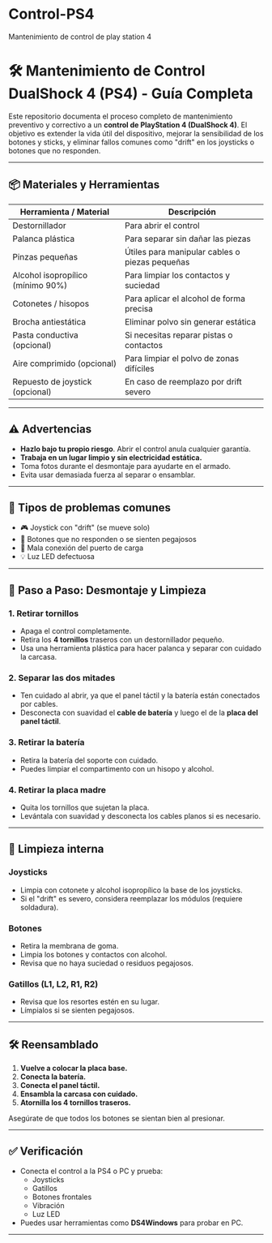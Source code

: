 # Control-PS4
Mantenimiento de control de play station 4 
# 🛠️ Mantenimiento de Control DualShock 4 (PS4) - Guía Completa

Este repositorio documenta el proceso completo de mantenimiento preventivo y correctivo a un **control de PlayStation 4 (DualShock 4)**. El objetivo es extender la vida útil del dispositivo, mejorar la sensibilidad de los botones y sticks, y eliminar fallos comunes como "drift" en los joysticks o botones que no responden.

---

## 📦 Materiales y Herramientas

| Herramienta / Material | Descripción |
|------------------------|-------------|
| Destornillador  | Para abrir el control |
| Palanca plástica  | Para separar sin dañar las piezas |
| Pinzas pequeñas | Útiles para manipular cables o piezas pequeñas |
| Alcohol isopropílico (mínimo 90%) | Para limpiar los contactos y suciedad |
| Cotonetes / hisopos | Para aplicar el alcohol de forma precisa |
| Brocha antiestática | Eliminar polvo sin generar estática |
| Pasta conductiva (opcional) | Si necesitas reparar pistas o contactos |
| Aire comprimido (opcional) | Para limpiar el polvo de zonas difíciles |
| Repuesto de joystick (opcional) | En caso de reemplazo por drift severo |

---

## ⚠️ Advertencias

- **Hazlo bajo tu propio riesgo**. Abrir el control anula cualquier garantía.
- **Trabaja en un lugar limpio y sin electricidad estática.**
- Toma fotos durante el desmontaje para ayudarte en el armado.
- Evita usar demasiada fuerza al separar o ensamblar.

---

## 🧩 Tipos de problemas comunes

- 🎮 Joystick con "drift" (se mueve solo)
- 🔘 Botones que no responden o se sienten pegajosos
- 🔋 Mala conexión del puerto de carga
- 💡 Luz LED defectuosa

---

## 🔧 Paso a Paso: Desmontaje y Limpieza

### 1. **Retirar tornillos**
- Apaga el control completamente.
- Retira los **4 tornillos** traseros con un destornillador  pequeño.
- Usa una herramienta plástica para hacer palanca y separar con cuidado la carcasa.

### 2. **Separar las dos mitades**
- Ten cuidado al abrir, ya que el panel táctil y la batería están conectados por cables.
- Desconecta con suavidad el **cable de batería** y luego el de la **placa del panel táctil**.

### 3. **Retirar la batería**
- Retira la batería del soporte con cuidado.
- Puedes limpiar el compartimento con un hisopo y alcohol.

### 4. **Retirar la placa madre**
- Quita los tornillos que sujetan la placa.
- Levántala con suavidad y desconecta los cables planos si es necesario.

---

## 🧽 Limpieza interna

### Joysticks
- Limpia con cotonete y alcohol isopropílico la base de los joysticks.
- Si el "drift" es severo, considera reemplazar los módulos (requiere soldadura).

### Botones
- Retira la membrana de goma.
- Limpia los botones y contactos con alcohol.
- Revisa que no haya suciedad o residuos pegajosos.

### Gatillos (L1, L2, R1, R2)
- Revisa que los resortes estén en su lugar.
- Límpialos si se sienten pegajosos.

---

## 🛠️ Reensamblado

1. **Vuelve a colocar la placa base.**
2. **Conecta la batería.**
3. **Conecta el panel táctil.**
4. **Ensambla la carcasa con cuidado.**
5. **Atornilla los 4 tornillos traseros.**

Asegúrate de que todos los botones se sientan bien al presionar.

---

## ✅ Verificación

- Conecta el control a la PS4 o PC y prueba:
  - Joysticks
  - Gatillos
  - Botones frontales
  - Vibración
  - Luz LED
- Puedes usar herramientas como **DS4Windows** para probar en PC.

---
